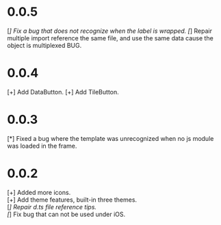 # 0.0.5
[*] Fix a bug that does not recognize when the label is wrapped.
[*] Repair multiple import reference the same file, and use the same data cause the object is multiplexed BUG.

# 0.0.4
[+] Add DataButton.
[+] Add TileButton.

# 0.0.3
[*] Fixed a bug where the template was unrecognized when no js module was loaded in the frame.

# 0.0.2
[+] Added more icons.  
[+] Add theme features, built-in three themes.  
[*] Repair d.ts file reference tips.  
[*] Fix bug that can not be used under iOS.